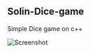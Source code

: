 ## Solin-Dice-game
Simple Dice game on c++

  ![Screenshot](https://user-images.githubusercontent.com/90050280/165503006-8292155b-39d7-4db8-82fb-a10745d1d71a.png)
